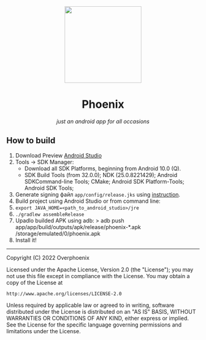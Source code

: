 <div align="center">
  <a href="https://githu.com"><img src="https://github.com/overphoenix/phoenix-android/media/phoenix-borders.png" width="200px"></a>
  <h1>Phoenix</h1>
  <p><i>just an android app for all occasions</i></p>
</div>

## How to build

1. Download Preview [Android Studio](https://developer.android.com/studio/preview)
2. Tools -> SDK Manager:
   - Download all SDK Platforms, beginning from Android 10.0 (Q).
   - SDK Build Tools (from 32.0.0); NDK (25.0.8221429); Android SDKCommand-line Tools; CMake; Android SDK Platform-Tools; Android SDK Tools;
3. Generate signing файл `app/config/release.jks` using [instruction](https://developer.android.com/studio/publish/app-signing).
4. Build project using Android Studio or from command line:
  1. `export JAVA_HOME=<path_to_android_studio>/jre`
  2. `./gradlew assembleRelease`
  3. Upadlo builded APK using adb:
    > adb push app/app/build/outputs/apk/release/phoenix-*.apk /storage/emulated/0/phoenix.apk
  4. Install it!

---

Copyright (C) 2022 Overphoenix

Licensed under the Apache License, Version 2.0 (the "License");
you may not use this file except in compliance with the License.
You may obtain a copy of the License at

    http://www.apache.org/licenses/LICENSE-2.0

Unless required by applicable law or agreed to in writing, software
distributed under the License is distributed on an "AS IS" BASIS,
WITHOUT WARRANTIES OR CONDITIONS OF ANY KIND, either express or implied.
See the License for the specific language governing permissions and
limitations under the License.